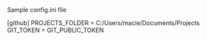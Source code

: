 Sample config.ini file

[github]
PROJECTS_FOLDER = C:/Users/macie/Documents/Projects
GIT_TOKEN = GIT_PUBLIC_TOKEN